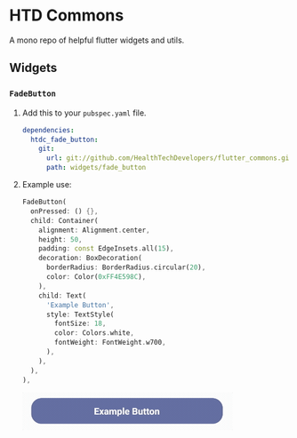 # HTD Commons

A mono repo of helpful flutter widgets and utils.


## Widgets

### `FadeButton`

1. Add this to your `pubspec.yaml` file.

    ```yaml
    dependencies:
      htdc_fade_button:
        git:
          url: git://github.com/HealthTechDevelopers/flutter_commons.git
          path: widgets/fade_button
    ```
2. Example use:  
    ```dart
    FadeButton(
      onPressed: () {},
      child: Container(
        alignment: Alignment.center,
        height: 50,
        padding: const EdgeInsets.all(15),
        decoration: BoxDecoration(
          borderRadius: BorderRadius.circular(20),
          color: Color(0xFF4E598C),
        ),
        child: Text(
          'Example Button',
          style: TextStyle(
            fontSize: 18,
            color: Colors.white,
            fontWeight: FontWeight.w700,
          ),
        ),
      ),
    ),
    ```
    ![FadeButton example](/widgets/fade_button/example.gif)